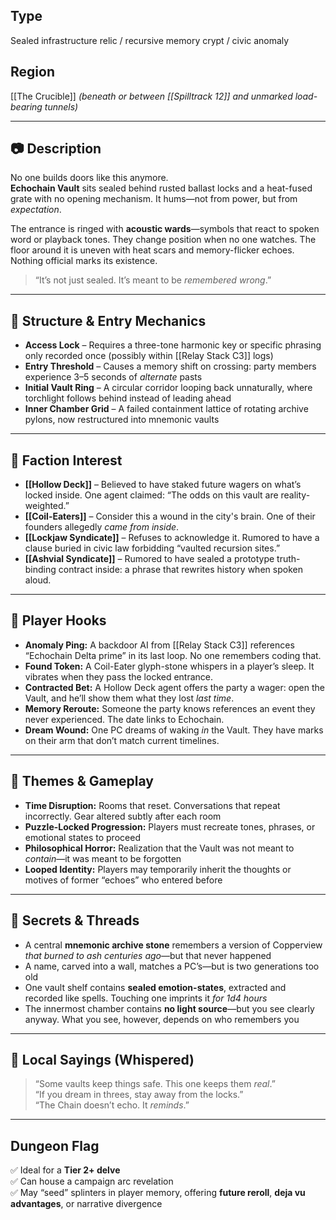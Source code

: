 ## Type  
Sealed infrastructure relic / recursive memory crypt / civic anomaly

## Region  
[[The Crucible]] *(beneath or between [[Spilltrack 12]] and unmarked load-bearing tunnels)*

---

## 📷 Description  
No one builds doors like this anymore.  
**Echochain Vault** sits sealed behind rusted ballast locks and a heat-fused grate with no opening mechanism. It hums—not from power, but from *expectation*.  

The entrance is ringed with **acoustic wards**—symbols that react to spoken word or playback tones. They change position when no one watches. The floor around it is uneven with heat scars and memory-flicker echoes.  
Nothing official marks its existence.

> “It’s not just sealed. It’s meant to be *remembered wrong*.”

---

## 🔐 Structure & Entry Mechanics

- **Access Lock** – Requires a three-tone harmonic key or specific phrasing only recorded once (possibly within [[Relay Stack C3]] logs)  
- **Entry Threshold** – Causes a memory shift on crossing: party members experience 3–5 seconds of *alternate* pasts  
- **Initial Vault Ring** – A circular corridor looping back unnaturally, where torchlight follows behind instead of leading ahead  
- **Inner Chamber Grid** – A failed containment lattice of rotating archive pylons, now restructured into mnemonic vaults

---

## 🧷 Faction Interest

- **[[Hollow Deck]]** – Believed to have staked future wagers on what’s locked inside. One agent claimed: “The odds on this vault are reality-weighted.”  
- **[[Coil-Eaters]]** – Consider this a wound in the city's brain. One of their founders allegedly *came from inside*.  
- **[[Lockjaw Syndicate]]** – Refuses to acknowledge it. Rumored to have a clause buried in civic law forbidding “vaulted recursion sites.”  
- **[[Ashvial Syndicate]]** – Rumored to have sealed a prototype truth-binding contract inside: a phrase that rewrites history when spoken aloud.

---

## 🎲 Player Hooks

- **Anomaly Ping:** A backdoor AI from [[Relay Stack C3]] references “Echochain Delta prime” in its last loop. No one remembers coding that.  
- **Found Token:** A Coil-Eater glyph-stone whispers in a player’s sleep. It vibrates when they pass the locked entrance.  
- **Contracted Bet:** A Hollow Deck agent offers the party a wager: open the Vault, and he’ll show them what they lost *last time*.  
- **Memory Reroute:** Someone the party knows references an event they never experienced. The date links to Echochain.  
- **Dream Wound:** One PC dreams of waking *in* the Vault. They have marks on their arm that don’t match current timelines.

---

## 🧠 Themes & Gameplay

- **Time Disruption:** Rooms that reset. Conversations that repeat incorrectly. Gear altered subtly after each room  
- **Puzzle-Locked Progression:** Players must recreate tones, phrases, or emotional states to proceed  
- **Philosophical Horror:** Realization that the Vault was not meant to *contain*—it was meant to be forgotten  
- **Looped Identity:** Players may temporarily inherit the thoughts or motives of former “echoes” who entered before

---

## 🧬 Secrets & Threads

- A central **mnemonic archive stone** remembers a version of Copperview *that burned to ash centuries ago*—but that never happened  
- A name, carved into a wall, matches a PC’s—but is two generations too old  
- One vault shelf contains **sealed emotion-states**, extracted and recorded like spells. Touching one imprints it *for 1d4 hours*  
- The innermost chamber contains **no light source**—but you see clearly anyway. What you see, however, depends on who remembers you

---

## 💬 Local Sayings (Whispered)

> “Some vaults keep things safe. This one keeps them *real*.”  
> “If you dream in threes, stay away from the locks.”  
> “The Chain doesn’t echo. It *reminds*.”

---

## Dungeon Flag  
✅ Ideal for a **Tier 2+ delve**  
✅ Can house a campaign arc revelation  
✅ May “seed” splinters in player memory, offering **future reroll**, **deja vu advantages**, or narrative divergence
